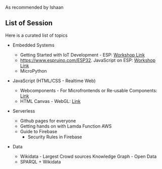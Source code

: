 
As recommended by Ishaan 

## List of Session
Here is a curated list of topics 

* Embedded Systems
    * Getting Started with IoT Development - ESP: [Workshop Link](https://karx.github.io/ESP)
    * https://www.espruino.com/ESP32. JavaScript on ESP: [Workshop Link](https://karx.github.io/Esprunio/)
    * MicroPython 

* JavaScript (HTML/CSS - Realtime Web)
    * Webcomponents - For Microfrontends or Re-usable Components: [Link](https://karx.github.io/WebComponents)
    * HTML Canvas - WebGL: [Link](https://karx.github.io/kCanvas)

* Serverless
    * Github pages for everyone
    * Getting hands on with Lamda Function AWS
    * Guide to Firebase 
        * Security Rules in Firebase

* Data
    * Wikidata - Largest Crowd sources Knowledge Graph - Open Data
    * SPARQL + Wikidata
